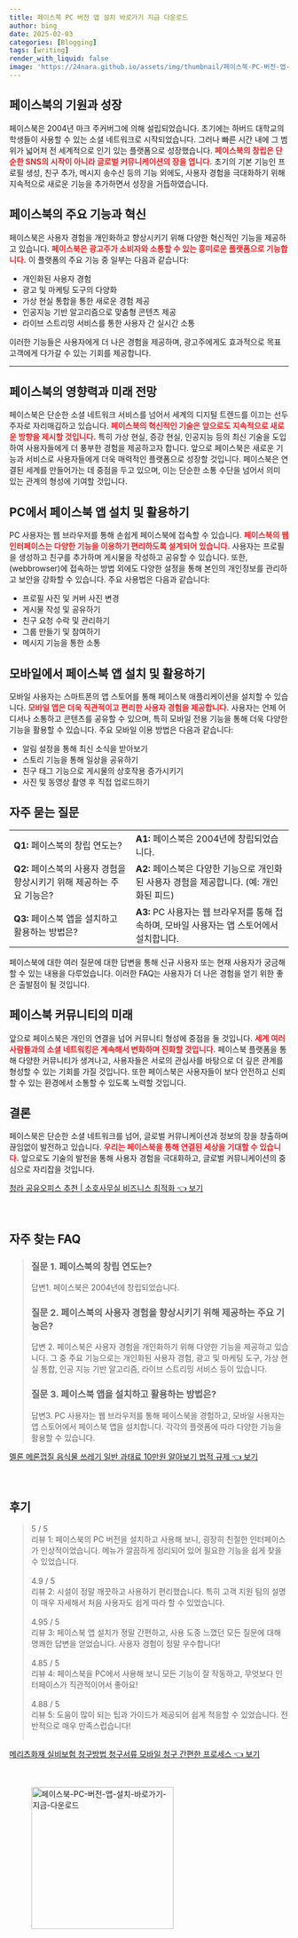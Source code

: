 ```yaml
---
title: 페이스북 PC 버전 앱 설치 바로가기 지금 다운로드
author: bing
date: 2025-02-03
categories: [Blogging]
tags: [writing]
render_with_liquid: false
image: 'https://24nara.github.io/assets/img/thumbnail/페이스북-PC-버전-앱-설치-바로가기-지금-다운로드.webp'
---
```



<h2 id='페이스북의 기원과 성장'>페이스북의 기원과 성장</h2>

<p>페이스북은 2004년 마크 주커버그에 의해 설립되었습니다. 초기에는 하버드 대학교의 학생들이 사용할 수 있는 소셜 네트워크로 시작되었습니다. 그러나 빠른 시간 내에 그 범위가 넓어져 전 세계적으로 인기 있는 플랫폼으로 성장했습니다. <b><span style="color: #ee2323;">페이스북의 창립은 단순한 SNS의 시작이 아니라 글로벌 커뮤니케이션의 장을 엽니다.</span></b> 초기의 기본 기능인 프로필 생성, 친구 추가, 메시지 송수신 등의 기능 외에도, 사용자 경험을 극대화하기 위해 지속적으로 새로운 기능을 추가하면서 성장을 거듭하였습니다.</p>

<h2 id='페이스북의 주요 기능과 혁신'>페이스북의 주요 기능과 혁신</h2>

<p>페이스북은 사용자 경험을 개인화하고 향상시키기 위해 다양한 혁신적인 기능을 제공하고 있습니다. <b><span style="color: #ee2323;">페이스북은 광고주가 소비자와 소통할 수 있는 흥미로운 플랫폼으로 기능합니다.</span></b> 이 플랫폼의 주요 기능 중 일부는 다음과 같습니다:</p>

<ul>
    <li>개인화된 사용자 경험</li>
    <li>광고 및 마케팅 도구의 다양화</li>
    <li>가상 현실 통합을 통한 새로운 경험 제공</li>
    <li>인공지능 기반 알고리즘으로 맞춤형 콘텐츠 제공</li>
    <li>라이브 스트리밍 서비스를 통한 사용자 간 실시간 소통</li>
</ul>

<p>이러한 기능들은 사용자에게 더 나은 경험을 제공하며, 광고주에게도 효과적으로 목표 고객에게 다가갈 수 있는 기회를 제공합니다.</p>

<hr />

<h2 id='페이스북의 영향력과 미래 전망'>페이스북의 영향력과 미래 전망</h2>

<p>페이스북은 단순한 소셜 네트워크 서비스를 넘어서 세계의 디지털 트렌드를 이끄는 선두 주자로 자리매김하고 있습니다. <b><span style="color: #ee2323;">페이스북의 혁신적인 기술은 앞으로도 지속적으로 새로운 방향을 제시할 것입니다.</span></b> 특히 가상 현실, 증강 현실, 인공지능 등의 최신 기술을 도입하여 사용자들에게 더 풍부한 경험을 제공하고자 합니다. 앞으로 페이스북은 새로운 기능과 서비스로 사용자들에게 더욱 매력적인 플랫폼으로 성장할 것입니다. 페이스북은 연결된 세계를 만들어가는 데 중점을 두고 있으며, 이는 단순한 소통 수단을 넘어서 의미 있는 관계의 형성에 기여할 것입니다.</p>

<h2 id='PC에서 페이스북 앱 설치 및 활용하기'>PC에서 페이스북 앱 설치 및 활용하기</h2>

<p>PC 사용자는 웹 브라우저를 통해 손쉽게 페이스북에 접속할 수 있습니다. <b><span style="color: #ee2323;">페이스북의 웹 인터페이스는 다양한 기능을 이용하기 편리하도록 설계되어 있습니다.</span></b> 사용자는 프로필을 생성하고 친구를 추가하며 게시물을 작성하고 공유할 수 있습니다. 또한,(webbrowser)에 접속하는 방법 외에도 다양한 설정을 통해 본인의 개인정보를 관리하고 보안을 강화할 수 있습니다. 주요 사용법은 다음과 같습니다:</p>

<ul>
    <li>프로필 사진 및 커버 사진 변경</li>
    <li>게시물 작성 및 공유하기</li>
    <li>친구 요청 수락 및 관리하기</li>
    <li>그룹 만들기 및 참여하기</li>
    <li>메시지 기능을 통한 소통</li>
</ul>

<h2 id='모바일에서 페이스북 앱 설치 및 활용하기'>모바일에서 페이스북 앱 설치 및 활용하기</h2>

<p>모바일 사용자는 스마트폰의 앱 스토어를 통해 페이스북 애플리케이션을 설치할 수 있습니다. <b><span style="color: #ee2323;">모바일 앱은 더욱 직관적이고 편리한 사용자 경험을 제공합니다.</span></b> 사용자는 언제 어디서나 소통하고 콘텐츠를 공유할 수 있으며, 특히 모바일 전용 기능을 통해 더욱 다양한 기능을 활용할 수 있습니다. 주요 모바일 이용 방법은 다음과 같습니다:</p>

<ul>
    <li>알림 설정을 통해 최신 소식을 받아보기</li>
    <li>스토리 기능을 통해 일상을 공유하기</li>
    <li>친구 태그 기능으로 게시물의 상호작용 증가시키기</li>
    <li>사진 및 동영상 촬영 후 직접 업로드하기</li>
</ul>

<h2 id='자주 묻는 질문'>자주 묻는 질문</h2>

<table>
    <tr>
        <td><b>Q1:</b> 페이스북의 창립 연도는?</td>
        <td><b>A1:</b> 페이스북은 2004년에 창립되었습니다.</td>
    </tr>
    <tr>
        <td><b>Q2:</b> 페이스북의 사용자 경험을 향상시키기 위해 제공하는 주요 기능은?</td>
        <td><b>A2:</b> 페이스북은 다양한 기능으로 개인화된 사용자 경험을 제공합니다. (예: 개인화된 피드)</td>
    </tr>
    <tr>
        <td><b>Q3:</b> 페이스북 앱을 설치하고 활용하는 방법은?</td>
        <td><b>A3:</b> PC 사용자는 웹 브라우저를 통해 접속하며, 모바일 사용자는 앱 스토어에서 설치합니다.</td>
    </tr>
</table>

<p>페이스북에 대한 여러 질문에 대한 답변을 통해 신규 사용자 또는 현재 사용자가 궁금해 할 수 있는 내용을 다루었습니다. 이러한 FAQ는 사용자가 더 나은 경험을 얻기 위한 좋은 출발점이 될 것입니다.</p>

<h2 id='페이스북 커뮤니티의 미래'>페이스북 커뮤니티의 미래</h2>

<p>앞으로 페이스북은 개인의 연결을 넘어 커뮤니티 형성에 중점을 둘 것입니다. <b><span style="color: #ee2323;">세계 여러 사람들과의 소셜 네트워킹은 계속해서 변화하며 진화할 것입니다.</span></b> 페이스북 플랫폼을 통해 다양한 커뮤니티가 생겨나고, 사용자들은 서로의 관심사를 바탕으로 더 깊은 관계를 형성할 수 있는 기회를 가질 것입니다. 또한 페이스북은 사용자들이 보다 안전하고 신뢰할 수 있는 환경에서 소통할 수 있도록 노력할 것입니다.</p>

<h2 id='결론'>결론</h2>

<p>페이스북은 단순한 소셜 네트워크를 넘어, 글로벌 커뮤니케이션과 정보의 장을 창출하며 끊임없이 발전하고 있습니다. <b><span style="color: #ee2323;">우리는 페이스북을 통해 연결된 세상을 기대할 수 있습니다.</span></b> 앞으로도 기술의 발전을 통해 사용자 경험을 극대화하고, 글로벌 커뮤니케이션의 중심으로 자리잡을 것입니다.</p>


<p><a class="click-button" title="청라 공유오피스 추천 | 소호사무실 비즈니스 최적화" href="https://24nara.github.io/posts/%EC%B2%AD%EB%9D%BC-%EA%B3%B5%EC%9C%A0%EC%98%A4%ED%94%BC%EC%8A%A4-%EC%B6%94%EC%B2%9C-%EC%86%8C%ED%98%B8%EC%82%AC%EB%AC%B4%EC%8B%A4-%EB%B9%84%EC%A6%88%EB%8B%88%EC%8A%A4-%EC%B5%9C%EC%A0%81%ED%99%94/" rel="dofollow">청라 공유오피스 추천 | 소호사무실 비즈니스 최적화 👈 보기</a></p><br>
<h2 id='자주_찾는_FAQ'>자주 찾는 FAQ</h2>
<div itemscope="" itemtype="https://schema.org/FAQPage"> 
<blockquote> 
<div itemscope="" itemprop="mainEntity" itemtype="https://schema.org/Question"> 
<h3 itemprop="name">질문 1. 페이스북의 창립 연도는?</h3> 
<div itemscope="" itemprop="acceptedAnswer" itemtype="https://schema.org/Answer"> 
<span itemprop="text"> 
<p>답변1. 페이스북은 2004년에 창립되었습니다.</p> 
</span> 
</div> 
</div> 

<div itemscope="" itemprop="mainEntity" itemtype="https://schema.org/Question"> 
<h3 itemprop="name">질문 2. 페이스북의 사용자 경험을 향상시키기 위해 제공하는 주요 기능은?</h3> 
<div itemscope="" itemprop="acceptedAnswer" itemtype="https://schema.org/Answer"> 
<span itemprop="text"> 
<p>답변 2. 페이스북은 사용자 경험을 개인화하기 위해 다양한 기능을 제공하고 있습니다. 그 중 주요 기능으로는 개인화된 사용자 경험, 광고 및 마케팅 도구, 가상 현실 통합, 인공 지능 기반 알고리즘, 라이브 스트리밍 서비스 등이 있습니다.</p> 
</span> 
</div> 
</div> 

<div itemscope="" itemprop="mainEntity" itemtype="https://schema.org/Question"> 
<h3 itemprop="name">질문 3. 페이스북 앱을 설치하고 활용하는 방법은?</h3> 
<div itemscope="" itemprop="acceptedAnswer" itemtype="https://schema.org/Answer"> 
<span itemprop="text"> 
<p>답변3. PC 사용자는 웹 브라우저를 통해 페이스북을 경험하고, 모바일 사용자는 앱 스토어에서 페이스북 앱을 설치합니다. 각각의 플랫폼에 따라 다양한 기능을 활용할 수 있습니다.</p> 
</span> 
</div> 
</div> 
</blockquote> 
</div>
<p><a class="click-button" title="멜론 메론껍질 음식물 쓰레기 일반 과태료 10만원 알아보기 법적 규제" href="https://24nara.github.io/posts/%EB%A9%9C%EB%A1%A0-%EB%A9%94%EB%A1%A0%EA%BB%8D%EC%A7%88-%EC%9D%8C%EC%8B%9D%EB%AC%BC-%EC%93%B0%EB%A0%88%EA%B8%B0-%EC%9D%BC%EB%B0%98-%EA%B3%BC%ED%83%9C%EB%A3%8C-10%EB%A7%8C%EC%9B%90-%EC%95%8C%EC%95%84%EB%B3%B4%EA%B8%B0-%EB%B2%95%EC%A0%81-%EA%B7%9C%EC%A0%9C/" rel="dofollow">멜론 메론껍질 음식물 쓰레기 일반 과태료 10만원 알아보기 법적 규제 👈 보기</a></p><br>
<h2 id='후기'>후기</h2>
<div itemscope itemtype="https://schema.org/Product">
  <blockquote>
  <div itemprop="review" itemscope itemtype="https://schema.org/Review">
      <div itemprop="reviewRating" itemscope itemtype="https://schema.org/Rating"> <span itemprop="ratingValue">5</span> / <span itemprop="bestRating">5</span> </div>
      <span itemprop="reviewBody">리뷰 1: 페이스북의 PC 버전을 설치하고 사용해 보니, 굉장히 친절한 인터페이스가 인상적이었습니다. 메뉴가 깔끔하게 정리되어 있어 필요한 기능을 쉽게 찾을 수 있었습니다.</span>
  </div>
  <br>
  <div itemprop="review" itemscope itemtype="https://schema.org/Review">
      <div itemprop="reviewRating" itemscope itemtype="https://schema.org/Rating"> <span itemprop="ratingValue">4.9</span> / <span itemprop="bestRating">5</span> </div>
      <span itemprop="reviewBody">리뷰 2: 시설이 정말 깨끗하고 사용하기 편리했습니다. 특히 고객 지원 팀의 설명이 매우 자세해서 처음 사용자도 쉽게 따라 할 수 있었습니다.</span>
  </div>
  <br>
  <div itemprop="review" itemscope itemtype="https://schema.org/Review">
      <div itemprop="reviewRating" itemscope itemtype="https://schema.org/Rating"> <span itemprop="ratingValue">4.95</span> / <span itemprop="bestRating">5</span> </div>
      <span itemprop="reviewBody">리뷰 3: 페이스북 앱 설치가 정말 간편하고, 사용 도중 느꼈던 모든 질문에 대해 명쾌한 답변을 얻었습니다. 사용자 경험이 정말 우수합니다!</span>
  </div>
  <br>
  <div itemprop="review" itemscope itemtype="https://schema.org/Review">
      <div itemprop="reviewRating" itemscope itemtype="https://schema.org/Rating"> <span itemprop="ratingValue">4.85</span> / <span itemprop="bestRating">5</span> </div>
      <span itemprop="reviewBody">리뷰 4: 페이스북을 PC에서 사용해 보니 모든 기능이 잘 작동하고, 무엇보다 인터페이스가 직관적이어서 좋아요!</span>
  </div>
  <br>
  <div itemprop="review" itemscope itemtype="https://schema.org/Review">
      <div itemprop="reviewRating" itemscope itemtype="https://schema.org/Rating"> <span itemprop="ratingValue">4.88</span> / <span itemprop="bestRating">5</span> </div>
      <span itemprop="reviewBody">리뷰 5: 도움이 많이 되는 팁과 가이드가 제공되어 쉽게 적응할 수 있었습니다. 전반적으로 매우 만족스럽습니다!</span>
  </div>
  <br>
  </blockquote>
</div>
<p><a class="click-button" title="메리츠화재 실비보험 청구방법 청구서류 모바일 청구 간편한 프로세스" href="https://24nara.github.io/posts/%EB%A9%94%EB%A6%AC%EC%B8%A0%ED%99%94%EC%9E%AC-%EC%8B%A4%EB%B9%84%EB%B3%B4%ED%97%98-%EC%B2%AD%EA%B5%AC%EB%B0%A9%EB%B2%95-%EC%B2%AD%EA%B5%AC%EC%84%9C%EB%A5%98-%EB%AA%A8%EB%B0%94%EC%9D%BC-%EC%B2%AD%EA%B5%AC-%EA%B0%84%ED%8E%B8%ED%95%9C-%ED%94%84%EB%A1%9C%EC%84%B8%EC%8A%A4/" rel="dofollow">메리츠화재 실비보험 청구방법 청구서류 모바일 청구 간편한 프로세스 👈 보기</a></p><br>
<figure class="image"><img src="https://24nara.github.io/assets/img/thumbnail/페이스북-PC-버전-앱-설치-바로가기-지금-다운로드.webp" alt="페이스북-PC-버전-앱-설치-바로가기-지금-다운로드" width="256" height="256"></figure>